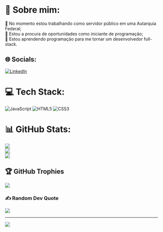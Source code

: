 # 💫 Sobre mim:
🔭 No momento estou trabalhando como servidor público em uma Autarquia Federal;<br>🤝 Estou a procura de oportunidades como iniciante de programação;<br>🌱 Estou aprendendo programação para me tornar um desenvolvedor full-stack.


## 🌐 Socials:
[![LinkedIn](https://img.shields.io/badge/LinkedIn-%230077B5.svg?logo=linkedin&logoColor=white)](https://linkedin.com/in/marciolevys) 

# 💻 Tech Stack:
![JavaScript](https://img.shields.io/badge/javascript-%23323330.svg?style=plastic&logo=javascript&logoColor=%23F7DF1E) ![HTML5](https://img.shields.io/badge/html5-%23E34F26.svg?style=plastic&logo=html5&logoColor=white) ![CSS3](https://img.shields.io/badge/css3-%231572B6.svg?style=plastic&logo=css3&logoColor=white)
# 📊 GitHub Stats:
![](https://github-readme-stats.vercel.app/api?username=marciolevys&theme=dracula&hide_border=false&include_all_commits=false&count_private=false)<br/>
![](https://github-readme-streak-stats.herokuapp.com/?user=marciolevys&theme=dracula&hide_border=false)<br/>
![](https://github-readme-stats.vercel.app/api/top-langs/?username=marciolevys&theme=dracula&hide_border=false&include_all_commits=false&count_private=false&layout=compact)

## 🏆 GitHub Trophies
![](https://github-profile-trophy.vercel.app/?username=marciolevys&theme=dracula&no-frame=false&no-bg=false&margin-w=4)

### ✍️ Random Dev Quote
![](https://quotes-github-readme.vercel.app/api?type=vetical&theme=merko)

---
[![](https://visitcount.itsvg.in/api?id=marciolevys&icon=2&color=6)](https://visitcount.itsvg.in)

<!-- Proudly created with GPRM ( https://gprm.itsvg.in ) -->
